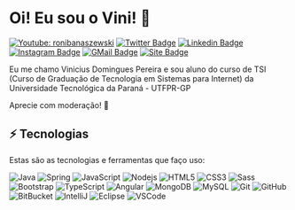 # Oi! Eu sou o Vini! 👋

[![Youtube: ronibanaszewski](https://img.shields.io/badge/-ronibanaszewski-0047ab?style=flat-square&labelColor=red&logo=Youtube&logoColor=white&link=https://www.youtube.com/channel/UCBzU4Z1HvVYYzzuN7u4ZPZA)](https://www.youtube.com/channel/UCBzU4Z1HvVYYzzuN7u4ZPZA)
[![Twitter Badge](https://img.shields.io/badge/-@ronifabio-0047ab?style=flat-square&labelColor=00ACEE&logo=twitter&logoColor=white&link=https://twitter.com/ronifabio)](https://twitter.com/ronifabio) 
[![Linkedin Badge](https://img.shields.io/badge/-Roni%20Fabio%20Banaszewski-0047ab?style=flat-square&labelColor=0E76A8&logo=Linkedin&logoColor=white&link=https://www.linkedin.com/in/ronifabio/)](https://www.linkedin.com/in/ronifabio/)
[![Instagram Badge](https://img.shields.io/badge/-@roni.banaszewski-0047ab?style=flat-square&labelColor=993399&logo=Instagram&logoColor=white&link=https://www.instagram.com/roni.banaszewski/)](https://www.instagram.com/roni.banaszewski/)
[![GMail Badge](https://img.shields.io/badge/-banaszewski@utfpr.edu.br-0047ab?style=flat-square&&labelColor=4682b4&logo=Gmail&logoColor=white&link=mailto:banaszewski@utfpr.edu.br)](mailto:banaszewski@utfpr.edu.br)
[![Site Badge](https://img.shields.io/badge/-https://ronifabio.github.io-4285F4?style=flat-square&labelColor=00ACEE&logo=google-cloud&logoColor=white&link=https://ronifabio.github.io/)](https://ronifabio.github.io/)

Eu me chamo Vinicius Domingues Pereira e sou aluno do curso de TSI (Curso de Graduação de Tecnologia em Sistemas para Internet) da Universidade Tecnológica da Paraná - UTFPR-GP


Aprecie com moderação! 🙂

## ⚡ Tecnologias

Estas são as tecnologias e ferramentas que faço uso:

![Java](https://img.shields.io/badge/-Java-007396?style=flat-square&logo=java)
![Spring](https://img.shields.io/badge/-Spring-6DB33F?style=flat-square&logo=spring&logoColor=white)
![JavaScript](https://img.shields.io/badge/-JavaScript-black?style=flat-square&logo=javascript)
![Nodejs](https://img.shields.io/badge/-Nodejs-339933?style=flat-square&logo=Node.js&logoColor=white)
![HTML5](https://img.shields.io/badge/-HTML5-E34F26?style=flat-square&logo=html5&logoColor=white)
![CSS3](https://img.shields.io/badge/-CSS3-1572B6?style=flat-square&logo=css3)
![Sass](https://img.shields.io/badge/-Sass-CC6699?style=flat-square&logo=sass&logoColor=white)
![Bootstrap](https://img.shields.io/badge/-Bootstrap-563D7C?style=flat-square&logo=bootstrap)
![TypeScript](https://img.shields.io/badge/-TypeScript-007ACC?style=flat-square&logo=typescript)
![Angular](https://img.shields.io/badge/-Angular-DD0031?style=flat-square&logo=angular)
![MongoDB](https://img.shields.io/badge/-MongoDB-black?style=flat-square&logo=mongodb)
![MySQL](https://img.shields.io/badge/-MySQL-4479A1?style=flat-square&logo=mysql&logoColor=white)
![Git](https://img.shields.io/badge/-Git-black?style=flat-square&logo=git)
![GitHub](https://img.shields.io/badge/-GitHub-181717?style=flat-square&logo=github)
![BitBucket](https://img.shields.io/badge/-BitBucket-darkblue?style=flat-square&logo=bitbucket)
![IntelliJ](https://img.shields.io/badge/-IntelliJ%20IDEA-black?style=flat-square&logo=intellij-idea&logoColor=white)
![Eclipse](https://img.shields.io/badge/-Eclipse-2C2255?style=flat-square&logo=eclipse&logoColor=white)
![VSCode](https://img.shields.io/badge/-VSCode-007ACC?style=flat-square&logo=visual-studio-code&logoColor=white)
 
